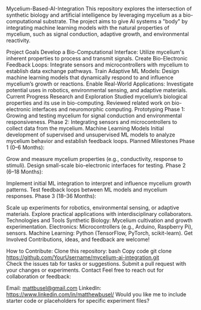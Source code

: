 Mycelium-Based-AI-Integration
This repository explores the intersection of synthetic biology and artificial intelligence by leveraging mycelium as a bio-computational substrate. The project aims to give AI systems a "body" by integrating machine learning models with the natural properties of mycelium, such as signal conduction, adaptive growth, and environmental reactivity.



Project Goals
Develop a Bio-Computational Interface:
Utilize mycelium's inherent properties to process and transmit signals.
Create Bio-Electronic Feedback Loops:
Integrate sensors and microcontrollers with mycelium to establish data exchange pathways.
Train Adaptive ML Models:
Design machine learning models that dynamically respond to and influence mycelium’s growth or reactions.
Enable Real-World Applications:
Investigate potential uses in robotics, environmental sensing, and adaptive materials.
Current Progress
Research and Exploration
Studied mycelium’s biological properties and its use in bio-computing.
Reviewed related work on bio-electronic interfaces and neuromorphic computing.
Prototyping
Phase 1: Growing and testing mycelium for signal conduction and environmental responsiveness.
Phase 2: Integrating sensors and microcontrollers to collect data from the mycelium.
Machine Learning Models
Initial development of supervised and unsupervised ML models to analyze mycelium behavior and establish feedback loops.
Planned Milestones
Phase 1 (0–6 Months):

Grow and measure mycelium properties (e.g., conductivity, response to stimuli).
Design small-scale bio-electronic interfaces for testing.
Phase 2 (6–18 Months):

Implement initial ML integration to interpret and influence mycelium growth patterns.
Test feedback loops between ML models and mycelium responses.
Phase 3 (18–36 Months):

Scale up experiments for robotics, environmental sensing, or adaptive materials.
Explore practical applications with interdisciplinary collaborators.
Technologies and Tools
Synthetic Biology:
Mycelium cultivation and growth experimentation.
Electronics:
Microcontrollers (e.g., Arduino, Raspberry Pi), sensors.
Machine Learning:
Python (TensorFlow, PyTorch, scikit-learn).
Get Involved
Contributions, ideas, and feedback are welcome!

How to Contribute:
Clone this repository:
bash
Copy code
git clone https://github.com/YourUsername/mycelium-ai-integration.git  
Check the issues tab for tasks or suggestions.
Submit a pull request with your changes or experiments.
Contact
Feel free to reach out for collaboration or feedback:

Email: mattbusel@gmail.com
LinkedIn: https://www.linkedin.com/in/matthewbusel/
Would you like me to include starter code or placeholders for specific experiment files?
